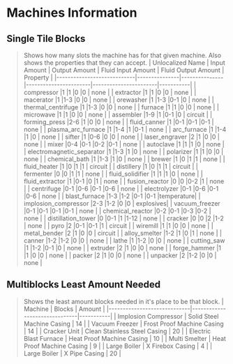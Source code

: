 # Machines Information

## Single Tile Blocks
> Shows how many slots the machine has for that given machine. Also shows the properties that they can accept.
> | Unlocalized Name           | Input Amount  | Output Amount | Fluid Input Amount    | Fluid Output Amount   | Property  |
> |----------------------------|---------------|---------------|-----------------------|-----------------------|-----------|
> | compressor                 |1              |1              |0                      |0                      | none      |
> | extractor                  |1              |1              |0                      |0                      | none      |
> | macerator                  |1              |1-3            |0                      |0                      | none      |
> | orewasher                  |1              |1-3            |0-1                    |0                      | none      |
> | thermal_centrifuge         |1              |1-3            |0                      |0                      | none      |
> | furnace                    |1              |1              |0                      |0                      | none      |
> | microwave                  |1              |1              |0                      |0                      | none      |
> | assembler                  |1-9            |1              |0-1                    |0                      | circuit   |
> | forming_press              |2-6            |1              |0                      |0                      | none      |
> | fluid_canner               |1              |0-1            |0-1                    |0-1                    | none      |
> | plasma_arc_furnace         |1              |1-4            |1                      |0-1                    | none      |
> | arc_furnace                |1              |1-4            |1                      |0                      | none      |
> | sifter                     |1              |0-6            |0                      |0                      | none      |
> | laser_engraver             |2              |1              |0                      |0                      | none      |
> | mixer                      |0-4            |0-1            |0-2                    |0-1                    | none      |
> | autoclave                  |1              |1              |1                      |0                      | none      |
> | electromagnetic_separator  |1              |1-3            |1                      |0                      | none      |
> | polarizer                  |1              |1              |0                      |0                      | none      |
> | chemical_bath              |1              |1-3            |1                      |0                      | none      |
> | brewer                     |1              |0              |1                      |1                      | none      |
> | fluid_heater               |1              |0              |1                      |1                      | circuit   |
> | distillery                 |1              |0              |1                      |1                      | circuit   |
> | fermenter                  |0              |0              |1                      |1                      | none      |
> | fluid_solidifier           |1              |1              |1                      |0                      | none      |
> | fluid_extractor            |1              |0-1            |0                      |1                      | none      |
> | fusion_reactor             |0              |0              |0-2                    |1                      | none      |
> | centrifuge                 |0-1            |0-6            |0-1                    |0-6                    | none      |
> | electrolyzer               |0-1            |0-6            |0-1                    |0-6                    | none      |
> | blast_furnace              |1-3            |1-2            |0-1                    |0-1                    |temperature|
> | implosion_compressor       |2-3            |1-2            |0                      |0                      | explosives|
> | vacuum_freezer             |0-1            |0-1            |0-1                    |0-1                    | none      |
> | chemical_reactor           |0-2            |0-1            |0-3                    |0-2                    | none      |
> | distillation_tower         |0              |0-1            |1                      |1-12                   | none      |
> | cracker                    |0              |0              |2                      |1-2                    | none      |
> | pyro                       |2              |0-1            |0-1                    |1                      | circuit   |
> | wiremill                   |1              |1              |0                      |0                      | none      |
> | metal_bender               |2              |1              |0                      |0                      | circuit   |
> | alloy_smelter              |1-2            |1              |0                      |1                      | none      |
> | canner                     |1-2            |1-2            |0                      |0                      | none      |
> | lathe                      |1              |1-2            |0                      |0                      | none      |
> | cutting_saw                |1              |1-2            |0-1                    |0                      | none      |
> | extruder                   |2              |1              |0                      |0                      | none      |
> | forge_hammer               |1              |1              |0                      |0                      | none      |
> | packer                     |2              |1              |0                      |0                      | none      |
> | unpacker                   |2              |1-2            |0                      |0                      | none      |

## Multiblocks Least Amount Needed
> Shows the least amount blocks needed in it's place to be that block.
> | Machine                     | Blocks                        | Amount    |
> |-----------------------------|-------------------------------|-----------|
> | Implosion Compressor        | Solid Steel Machine Casing    | 14        |
> | Vacuum Freezer              | Frost Proof Machine Casing    | 14        |
> | Cracker Unit                | Clean Stainless Steel Casing  | 20        |
> | Electric Blast Furnace      | Heat Proof Machine Casing     | 10        |
> | Multi Smelter               | Heat Proof Machine Casing     | 9         |
> | Large Boiler                | X Firebox Casing              | 4         |
> | Large Boiler                | X Pipe Casing                 | 20        |
